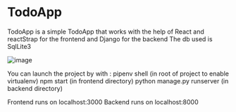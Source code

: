 # TodoApp

TodoApp is a simple TodoApp that works with the help of React and reactStrap for the frontend and Django for the backend
The db used is SqlLite3

![image](https://user-images.githubusercontent.com/57330326/150119036-f7cbd766-0d32-4870-b7c5-7d10dfefdb39.png)


You can launch the project by with : 
pipenv shell (in root of project to enable virtualenv)
npm start (in frontend directory)
python manage.py runserver (in backend directory)

Frontend runs on localhost:3000
Backend runs on localhost:8000
